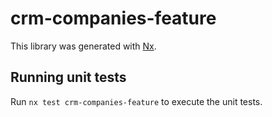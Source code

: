 # crm-companies-feature

This library was generated with [Nx](https://nx.dev).

## Running unit tests

Run `nx test crm-companies-feature` to execute the unit tests.

